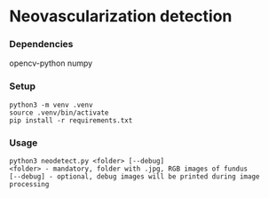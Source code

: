 # Neovascularization detection

### Dependencies
opencv-python
numpy

### Setup 
```
python3 -m venv .venv
source .venv/bin/activate
pip install -r requirements.txt
```

### Usage 
```
python3 neodetect.py <folder> [--debug]
<folder> - mandatory, folder with .jpg, RGB images of fundus
[--debug] - optional, debug images will be printed during image processing
```

